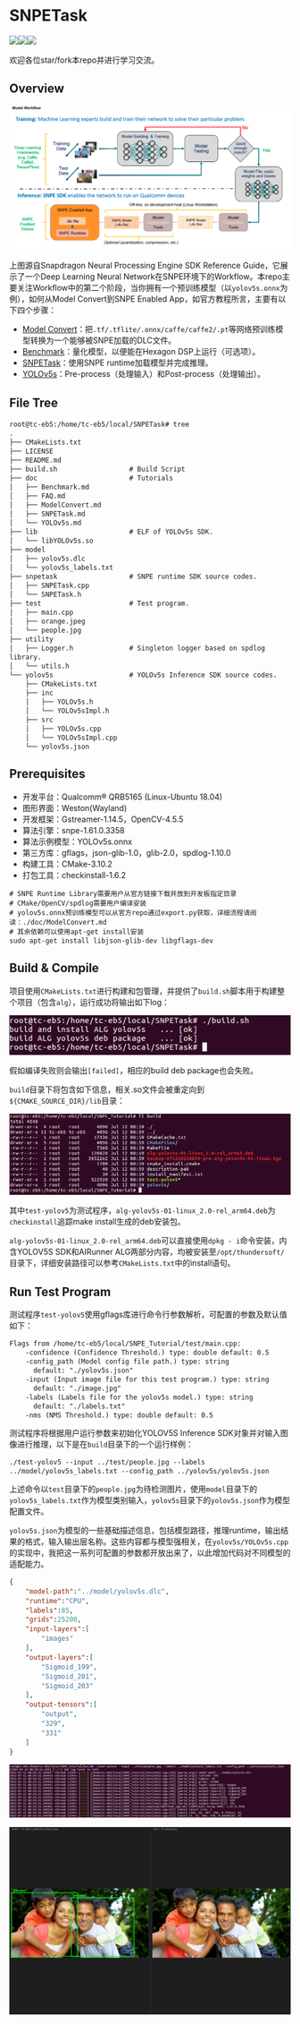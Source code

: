 # SNPETask

[![](https://img.shields.io/badge/Auther-@RicardoLu-red.svg)](https://github.com/gesanqiu)![](https://img.shields.io/badge/Version-2.0.0-blue.svg)[![](https://img.shields.io/github/stars/gesanqiu/SNPE_Tutorial.svg?style=social&label=Stars)](https://github.com/gesanqiu/SNPE_Tutorial)

欢迎各位star/fork本repo并进行学习交流。

## Overview

![1656919889506](images/1656919889506.png)

上图源自Snapdragon Neural Processing Engine SDK Reference Guide，它展示了一个Deep Learning Neural Network在SNPE环境下的Workflow。本repo主要关注Workflow中的第二个阶段，当你拥有一个预训练模型（以`yolov5s.onnx`为例），如何从Model Convert到SNPE Enabled App，如官方教程所言，主要有以下四个步骤：

- [Model Convert](./doc/ModelConvert.md)：把`.tf/.tflite/.onnx/caffe/caffe2/.pt`等网络预训练模型转换为一个能够被SNPE加载的DLC文件。
- [Benchmark](./doc/Benchmark.md)：量化模型，以便能在Hexagon DSP上运行（可选项）。 
- [SNPETask](./doc/SNPETask.md)：使用SNPE runtime加载模型并完成推理。
- [YOLOv5s](./doc/YOLOv5s.md)：Pre-process（处理输入）和Post-process（处理输出）。

## File Tree

```shell
root@tc-eb5:/home/tc-eb5/local/SNPETask# tree
.
├── CMakeLists.txt
├── LICENSE
├── README.md
├── build.sh                  # Build Script
├── doc                       # Tutorials
│   ├── Benchmark.md
│   ├── FAQ.md
│   ├── ModelConvert.md
│   ├── SNPETask.md
│   └── YOLOv5s.md
├── lib                       # ELF of YOLOv5s SDK.
│   └── libYOLOv5s.so
├── model
│   ├── yolov5s.dlc
│   └── yolov5s_labels.txt
├── snpetask                  # SNPE runtime SDK source codes.
│   ├── SNPETask.cpp
│   └── SNPETask.h
├── test                      # Test program.
│   ├── main.cpp
│   ├── orange.jpeg
│   └── people.jpg
├── utility
│   ├── Logger.h              # Singleton logger based on spdlog library.
│   └── utils.h
└── yolov5s                   # YOLOv5s Inference SDK source codes.
    ├── CMakeLists.txt
    ├── inc
    │   ├── YOLOv5s.h
    │   └── YOLOv5sImpl.h
    ├── src
    │   ├── YOLOv5s.cpp
    │   └── YOLOv5sImpl.cpp
    └── yolov5s.json
```

## Prerequisites

- 开发平台：Qualcomm® QRB5165 (Linux-Ubuntu 18.04)
- 图形界面：Weston(Wayland)
- 开发框架：Gstreamer-1.14.5，OpenCV-4.5.5
- 算法引擎：snpe-1.61.0.3358
- 算法示例模型：YOLOv5s.onnx
- 第三方库：gflags，json-glib-1.0，glib-2.0，spdlog-1.10.0
- 构建工具：CMake-3.10.2
- 打包工具：checkinstall-1.6.2

```shell
# SNPE Runtime Library需要用户从官方链接下载并放到开发板指定目录
# CMake/OpenCV/spdlog需要用户编译安装
# yolov5s.onnx预训练模型可以从官方repo通过export.py获取，详细流程请阅读：./doc/ModelConvert.md
# 其余依赖可以使用apt-get install安装
sudo apt-get install libjson-glib-dev libgflags-dev
```

## Build & Compile

项目使用`CMakeLists.txt`进行构建和包管理，并提供了`build.sh`脚本用于构建整个项目（包含`alg`），运行成功将输出如下log：

![1656989473210](images/1656989473210.png)

假如编译失败则会输出`[failed]`，相应的build deb package也会失败。

`build`目录下将包含如下信息，相关.so文件会被重定向到`${CMAKE_SOURCE_DIR}/lib`目录：

![1657616660419](images/1657616660419.png)

其中`test-yolov5`为测试程序，`alg-yolov5s-01-linux_2.0-rel_arm64.deb`为`checkinstall`追踪make install生成的deb安装包。

`alg-yolov5s-01-linux_2.0-rel_arm64.deb`可以直接使用`dpkg - i`命令安装，内含YOLOV5S SDK和AIRunner ALG两部分内容，均被安装至`/opt/thundersoft/`目录下，详细安装路径可以参考`CMakeLists.txt`中的install语句。

## Run Test Program

测试程序`test-yolov5`使用gflags库进行命令行参数解析，可配置的参数及默认值如下：

```shell
Flags from /home/tc-eb5/local/SNPE_Tutorial/test/main.cpp:
    -confidence (Confidence Threshold.) type: double default: 0.5
    -config_path (Model config file path.) type: string
      default: "./yolov5s.json"
    -input (Input image file for this test program.) type: string
      default: "./image.jpg"
    -labels (Labels file for the yolov5s model.) type: string
      default: "./labels.txt"
    -nms (NMS Threshold.) type: double default: 0.5
```

测试程序将根据用户运行参数来初始化YOLOV5S Inference SDK对象并对输入图像进行推理，以下是在`build`目录下的一个运行样例：

```shell
./test-yolov5 --input ../test/people.jpg --labels ../model/yolov5s_labels.txt --config_path ../yolov5s/yolov5s.json
```

上述命令以`test`目录下的`people.jpg`为待检测图片，使用`model`目录下的`yolov5s_labels.txt`作为模型类别输入，`yolov5s`目录下的`yolov5s.json`作为模型配置文件。

`yolov5s.json`为模型的一些基础描述信息，包括模型路径，推理runtime，输出结果的格式，输入输出层名称。这些内容都与模型强相关，在`yolov5s/YOLOv5s.cpp`的实现中，我把这一系列可配置的参数都开放出来了，以此增加代码对不同模型的适配能力。

```json
{
    "model-path":"../model/yolov5s.dlc",
    "runtime":"CPU",
    "labels":85,
    "grids":25200,
    "input-layers":[
        "images"
    ],
    "output-layers":[
        "Sigmoid_199",
        "Sigmoid_201",
        "Sigmoid_203"
    ],
    "output-tensors":[
        "output",
        "329",
        "331"
    ]
}
```

![1657616892233](images/1657616892233.png)

![1657356392597](images/1657356392597.png)

